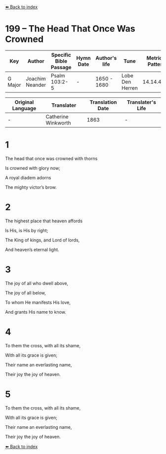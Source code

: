 [⬅️ Back to index](../README.md)

# 199 – The Head That Once Was Crowned

Key | Author   | Specific Bible Passage     |Hymn Date |Author's life |Tune |Metrical Pattern   |Composer/Source                                                                                        
-- | --------- | ---------------------------|----------|--------------|-----|-------------------|-------------   
G Major  | Joachim Neander      | Psalm 103:2-5 | -  | 1650 - 1680 | Lobe Den Herren | 14.14.4.7.8 | Chorale Book for England, 1863 

Original Language | Translater | Translation Date   | Translater's Life     
----------------- | --------- | --------------------|-------------   
\-  | Catherine Winkworth      | 1863 | -  | 1827 - 1878 



# 1

The head that once was crowned with thorns

Is crowned with glory now;

A royal diadem adorns

The mighty victor’s brow.



# 2

The highest place that heaven affords

Is His, is His by right;

The King of kings, and Lord of lords,

And heaven’s eternal light.



# 3

The joy of all who dwell above,

The joy of all below,

To whom He manifests His love,

And grants His name to know.



# 4

To them the cross, with all its shame,

With all its grace is given;

Their name an everlasting name,

Their joy the joy of heaven.



# 5

To them the cross, with all its shame,

With all its grace is given;

Their name an everlasting name,

Their joy the joy of heaven.

[⬅️ Back to index](../README.md)
